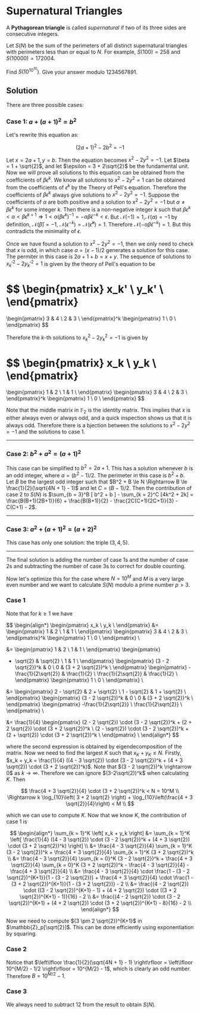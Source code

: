 # Supernatural Triangles

A <strong>Pythagorean triangle</strong> is called <dfn>supernatural</dfn> if two of its three sides are consecutive<span style="white-space:nowrap;"> 
 integers.</span>

Let $S(N)$ be the sum of the perimeters of all distinct supernatural triangles with perimeters less than or equal to $N$.
For example, $S(100) = 258$ and $S(10000) = 172004$.

Find $S(10^{10^{10}})$. Give your answer modulo $1234567891$.

## Solution

There are three possible cases:

### Case 1: $a + (a+1)^2 = b^2$

Let's rewrite this equation as:

$$
(2a+1)^2 - 2b^2 = -1
$$

Let $x = 2a+1, y = b$. Then the equation becomes $x^2 - 2y^2 = -1$. Let $\beta = 1 + \sqrt{2}$, and let $\epsilon = 3 + 2\sqrt{2}$ be the fundamental unit. Now we will prove all solutions to this equation can be obtained from the coefficients of $\beta \epsilon^k$. We know all solutions to $x^2 - 2y^2 = 1$ can be obtained from the coefficients of $\epsilon^k$ by the Theory of Pell's equation. Therefore the coefficients of $\beta \epsilon^k$ always give solutions to $x^2 - 2y^2 = -1$. Suppose the coefficients of $\alpha$ are both positive and a solution to $x^2 - 2y^2 = -1$ but $\alpha \not= \beta \epsilon^k$ for some integer $k$. Then there is a non-negative integer $k$ such that $\beta \epsilon^k < \alpha < \beta\epsilon^{k+1} \Rightarrow 1 < \alpha (\beta \epsilon^k)^{-1} = -\alpha \bar{\beta} \epsilon^{-k} < \epsilon$. But $\mathcal{N}(-1) = 1$,$\mathcal{N}(\alpha) = -1$ by definition, $\mathcal{N}(\bar{\beta}) = -1$, $\mathcal{N}(\epsilon^{-k}) = \mathcal{N}(\bar{\epsilon}^k) = 1$. Therefore $\mathcal{N}(-\alpha \bar{\beta} \epsilon^{-k}) = 1$. But this contradicts the minimality of $\epsilon$.

Once we have found a solution to $x^2 - 2y^2 = -1$, then we only need to check that $x$ is odd, in which case $a = (x-1)/2$ generates a solution for this case. The permiter in this case is $2a + 1 + b = x + y$. The sequence of solutions to $x_k'^2 - 2y_k'^2 = 1$ is given by the theory of Pell's equation to be

$$
\begin{pmatrix}
x_k' \\
y_k' \\
\end{pmatrix}
=
\begin{pmatrix}
3 & 4 \\
2 & 3 \\
\end{pmatrix}^k
\begin{pmatrix}
1 \\
0 \\
\end{pmatrix}
$$

Therefore the $k$-th solutions to $x_k^2 - 2y_k^2 = -1$ is given by

$$
\begin{pmatrix}
x_k \\
y_k \\
\end{pmatrix}
=
\begin{pmatrix}
1 & 2 \\
1 & 1 \\
\end{pmatrix}
\begin{pmatrix}
3 & 4 \\
2 & 3 \\
\end{pmatrix}^k
\begin{pmatrix}
1 \\
0 \\
\end{pmatrix}
$$

Note that the middle matrix in $\mathbb{F}_2$ is the identity matrix. This implies that $x$ is either always even or always odd, and a quick inspection shows us that it is always odd. Therefore there is a bjection between the solutions to $x^2 - 2y^2 = -1$ and the solutions to case 1.

---

### Case 2: $b^2 + a^2 = (a+1)^2$

This case can be simplified to $b^2 = 2a+1$. This has a solution whenever $b$ is an odd integer, where $a = (b^2 - 1)/2$. The perimeter in this case is $b^2 + b$. Let $B$ be the largest odd integer such that $B^2 + B \le N \Rightarrow B \le \frac{1}{2}(\sqrt{4N + 1} - 1)$ and let $C = (B-1)/2$. Then the contribution of case 2 to $S(N)$ is $\sum_{b = 3}^B [ b^2 + b ] - \sum_{k = 2}^C [4k^2 + 2k] = \frac{B(B+1)(2B+1)}{6} + \frac{B(B+1)}{2} - \frac{2C(C+1)(2C+1)}{3} - C(C+1) - 2$.

---

### Case 3: $a^2 + (a+1)^2 = (a+2)^2$

This case has only one solution: the triple $(3, 4, 5)$.

---

The final solution is adding the number of case 1s and the number of case 2s and subtracting the number of case 3s to correct for double counting.

Now let's optimize this for the case where $N = 10^M$ and $M$ is a very large even number and we want to calculate $S(N)$ modulo a prime number $p > 3$.

### Case 1

Note that for $k \ge 1$ we have

$$
\begin{align*}
\begin{pmatrix}
x_k \\
y_k \\
\end{pmatrix}
&=
\begin{pmatrix}
1 & 2 \\
1 & 1 \\
\end{pmatrix}
\begin{pmatrix}
3 & 4 \\
2 & 3 \\
\end{pmatrix}^k
\begin{pmatrix}
1 \\
0 \\
\end{pmatrix} \\

&=
\begin{pmatrix}
1 & 2 \\
1 & 1 \\
\end{pmatrix}
\begin{pmatrix}
- \sqrt{2} & \sqrt{2} \\
1 & 1 \\
\end{pmatrix}
\begin{pmatrix}
(3 - 2 \sqrt{2})^k & 0 \\
0 & (3 + 2 \sqrt{2})^k \\
\end{pmatrix}
\begin{pmatrix}
-\frac{1}{2\sqrt{2}} & \frac{1}{2} \\
\frac{1}{2\sqrt{2}} & \frac{1}{2} \\
\end{pmatrix}
\begin{pmatrix}
1 \\
0 \\
\end{pmatrix} \\

&=
\begin{pmatrix}
2 - \sqrt{2} & 2 + \sqrt{2} \\
1 - \sqrt{2} & 1 + \sqrt{2} \\
\end{pmatrix}
\begin{pmatrix}
(3 - 2 \sqrt{2})^k & 0 \\
0 & (3 + 2 \sqrt{2})^k \\
\end{pmatrix}
\begin{pmatrix}
-\frac{1}{2\sqrt{2}} \\
\frac{1}{2\sqrt{2}} \\
\end{pmatrix} \\

&=
\frac{1}{4}
\begin{pmatrix}
(2 - 2 \sqrt{2}) \cdot (3 - 2 \sqrt{2})^k + (2 + 2 \sqrt{2}) \cdot (3 + 2 \sqrt{2})^k \\
(2 - \sqrt{2}) \cdot (3 - 2 \sqrt{2})^k + (2 + \sqrt{2}) \cdot (3 + 2 \sqrt{2})^k \\
\end{pmatrix} \\
\end{align*}
$$

where the second expression is obtained by eigendecomposition of the matrix. Now we need to find the largest $K$ such that $x_K + y_K \le N$. Firstly, $x_k + y_k = \frac{1}{4} ((4 - 3 \sqrt{2}) \cdot (3 - 2 \sqrt{2})^k + (4 + 3 \sqrt{2}) \cdot (3 + 2 \sqrt{2})^k)$. Note that $(3 - 2 \sqrt{2})^k \rightarrow 0$ as $k \rightarrow \infty$. Therefore we can ignore $(3-2\sqrt(2))^k$ when calculating $K$. Then

$$
\frac{4 + 3 \sqrt{2}}{4} \cdot (3 + 2 \sqrt{2})^k < N = 10^M \\
\Rightarrow k \log_{10}\left( 3 + 2 \sqrt{2} \right) + \log_{10}\left(\frac{4 + 3 \sqrt{2}}{4}\right) <  M \\
$$

which we can use to compute $K$. Now that we know $K$, the contribution of case 1 is

$$
\begin{align*}
\sum_{k = 1}^K \left[ x_k + y_k \right]
&= \sum_{k = 1}^K \left[ \frac{1}{4} ((4 - 3 \sqrt{2}) \cdot (3 - 2 \sqrt{2})^k + (4 + 3 \sqrt{2}) \cdot (3 + 2 \sqrt{2})^k) \right] \\
&= \frac{4 - 3 \sqrt{2}}{4} \sum_{k = 1}^K (3 - 2 \sqrt{2})^k + \frac{4 + 3 \sqrt{2}}{4} \sum_{k = 1}^K (3 + 2 \sqrt{2})^k \\
&= \frac{4 - 3 \sqrt{2}}{4} \sum_{k = 0}^K (3 - 2 \sqrt{2})^k + \frac{4 + 3 \sqrt{2}}{4} \sum_{k = 0}^K (3 + 2 \sqrt{2})^k - \frac{4 - 3 \sqrt{2}}{4} - \frac{4 + 3 \sqrt{2}}{4} \\
&= \frac{4 - 3 \sqrt{2}}{4} \cdot \frac{1 - (3 - 2 \sqrt{2})^{K+1}}{1 - (3 - 2 \sqrt{2})} + \frac{4 + 3 \sqrt{2}}{4} \cdot \frac{1 - (3 + 2 \sqrt{2})^{K+1}}{1 - (3 + 2 \sqrt{2})} - 2 \\
&= \frac{(4 - 2 \sqrt{2}) \cdot ((3 - 2 \sqrt{2})^{K+1} - 1) + (4 + 2 \sqrt{2}) \cdot ((3 + 2 \sqrt{2})^{K+1} - 1)}{16} - 2 \\
&= \frac{(4 - 2 \sqrt{2}) \cdot (3 - 2 \sqrt{2})^{K+1} + (4 + 2 \sqrt{2}) \cdot (3 + 2 \sqrt{2})^{K+1} - 8}{16} - 2 \\
\end{align*}
$$

Now we need to compute $(3 \pm 2 \sqrt{2})^{K+1}$ in $\mathbb{Z}_p[\sqrt{2}]$. This can be done efficiently using exponentiation by squaring.

### Case 2

Notice that $\left\lfloor \frac{1}{2}(\sqrt{4N + 1} - 1) \right\rfloor = \left\lfloor 10^{M/2} - 1/2 \right\rfloor = 10^{M/2} - 1$, which is clearly an odd number. Therefore $B = 10^{M/2} - 1$.

### Case 3

We always need to subtract $12$ from the result to obtain $S(N)$.